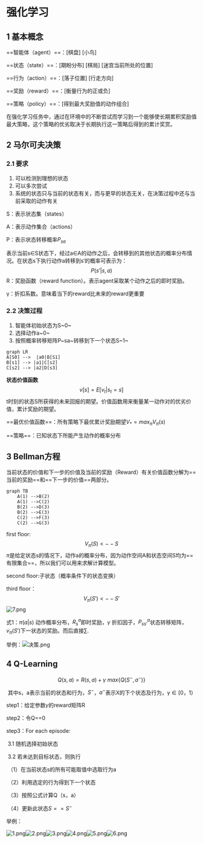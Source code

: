 # 强化学习

## 1 基本概念

==智能体（agent）==：[棋盘] [小鸟]

==状态（state）==：[期盼分布] [棋局] [迷宫当前所处的位置]

==行为（action）==：[落子位置] [行走方向]

==奖励（reward）==：[衡量行为的正或负]

==策略（policy）==：[得到最大奖励值的动作组合]

​		在强化学习任务中，通过在环境中的不断尝试而学习到一个能够使长期累积奖励值最大策略，这个策略的优劣取决于长期执行这一策略后得到的累计奖赏。

## 2 马尔可夫决策

### 2.1 要求

1. 可以检测到理想的状态
2. 可以多次尝试
3. 系统的状态只与当前的状态有关，而与更早的状态无关，在决策过程中还与当前采取的动作有关

S：表示状态集（states）

A：表示动作集合（actions）

P：表示状态转移概率$P_{sa}$

表示当前s∈S状态下，经过a∈A的动作之后，会转移到的其他状态的概率分布情况。在状态s下执行动作a转移到s‘的概率可表示为：
$$
P(s'|s,a)
$$
R：奖励函数（reward function）。表示agent采取某个动作之后的即时奖励。

γ：折扣系数。意味着当下的reward比未来的reward更重要

### 2.2 决策过程

1. 智能体初始状态为S~0~
2. 选择动作a~0~
3. 按照概率转移矩阵P~sa~转移到下一个状态S~1~

```mermaid
graph LR
A[S0] -->  |a0|B[S1]
B[s1] --> |a1|C[s2]
C[s2] --> |a2|D[s3]
```

**状态价值函数**
$$
v[s]=E[v_t|s_t=s]
$$
t时刻的状态S所获得的未来回报的期望。价值函数用来衡量某一动作对的优劣价值，累计奖励的期望。

==最优价值函数==：所有策略下最优累计奖励期望$V_*=max_\pi V_\pi(s)$

==策略==：已知状态下所能产生动作的概率分布

## 3 Bellman方程

​		当前状态的价值和下一步的价值及当前的奖励（Reward）有关价值函数分解为==当前的奖励==和==下一步的价值==两部分。

```mermaid
graph TB
	A(1) -->B(2)
	A(1) -->C(2)
	B(2) -->D(3)
	B(2) -->E(3)
	C(2) -->F(3)
	C(2) -->G(3)
```

first floor:
$$
V_\pi(S)<--S
$$
$\pi$是给定状态s的情况下，动作a的概率分布，因为动作空间A和状态空间S均为==有限集合==，所以我们可以用来求解计算模型。

second floor:子状态（概率条件下的状态变换）

third floor：
$$
V_\pi(S')<--S'
$$
![7.png](https://i.loli.net/2020/05/10/SumTHrh7NIWsEYq.png)

式1：$\pi(a|s)$ 动作概率分布，$R_s^a$即时奖励，$γ$ 折扣因子，$P_{ss'}^a$状态转移矩阵，$v_\pi(S')$下一状态的奖励。而后直接$\sum$.

举例：![决策.png](https://i.loli.net/2020/05/10/onrEgZlfx5Bd7jF.png)

## 4 Q-Learning

$$
Q(s,a)=R(s,a)+γ\ max\{Q(S^-,a^-)\}
$$

​		其中s，a表示当前的状态和行为，$S^-$，$a^-$表示X的下个状态及行为，$γ ∈[0，1）$

step1：给定参数$γ$的reward矩阵R

step2：令Q==0

step3：For each episode:

​	3.1 随机选择初始状态

​	3.2 若未达到目标状态，则执行

​		（1）在当前状态s的所有可能取值中选取行为a

​		（2）利用选定的行为得到下一个状态

​		（3）按照公式计算Q（s，a）

​		（4）更新此状态$S==S^-$

举例：

![1.png](https://i.loli.net/2020/05/10/zeqb4DkMciSKfdo.png)![2.png](https://i.loli.net/2020/05/10/LNoAe7BjUx5qzFT.png)![3.png](https://i.loli.net/2020/05/10/zfhequWNDBFCyc5.png)![4.png](https://i.loli.net/2020/05/10/qDO3jPvKiMlucok.png)![5.png](https://i.loli.net/2020/05/10/DO3n5xrePs9KcQ7.png)![6.png](https://i.loli.net/2020/05/10/B48jX9wV1supazG.png)